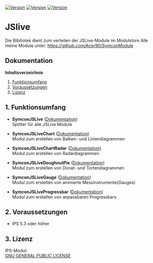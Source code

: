 [![Version](https://img.shields.io/badge/Symcon-PHPModul-red.svg)](https://www.symcon.de/service/dokumentation/entwicklerbereich/sdk-tools/sdk-php/)
[![Version](https://img.shields.io/badge/Modul%20Version-0.9-blue.svg)]()
[![Version](https://img.shields.io/badge/Symcon%20Version-5.3%20%3E-green.svg)](https://www.symcon.de/forum/threads/30857-IP-Symcon-5-3-%28Stable%29-Changelog)

# JSlive
Die Bibiliotek dient zum verteilen der JSLive-Module im Modulstore
Alle meine Module unter: https://github.com/Acer90/SymconModule

## Dokumentation

**Inhaltsverzeichnis**

1. [Funktionsumfang](#1-funktionsumfang)  
2. [Voraussetzungen](#2-voraussetzungen)  
3. [Lizenz](#6-lizenz)

## 1. Funktionsumfang

- __SymconJSLive__ ([Dokumentation](SymconJSLive))  
	Splitter für alle JSLive Module
	
- __SymconJSLiveChart__ ([Dokumentation](SymconJSLiveChart))  
	Modul zum erstellen von Balken- und Liniendiagrammen
	
- __SymconJSLiveChartRadar__ ([Dokumentation](SymconJSLiveChartRadar))  
	Modul zum erstellen von Radardiagrammen
	
- __SymconJSLiveDoughnutPie__ ([Dokumentation](SymconJSLiveDoughnutPie))  
	Modul zum erstellen von Donat- und Tortendiagrammen
	
- __SymconJSLiveGauge__ ([Dokumentation](SymconJSLiveGauge))  
	Modul zum erstellen von animierte Messinstrumente(Gauges)
	
- __SymconJSLiveProgressbar__ ([Dokumentation](SymconJSLiveProgressbar))  
	Modul zum erstellen von anpassbaren Progressbars

## 2. Voraussetzungen

 - IPS 5.3 oder höher  

## 3. Lizenz

  IPS-Modul:  
  [GNU GENERAL PUBLIC LICENSE](http://www.gnu.org/licenses/)  
 
